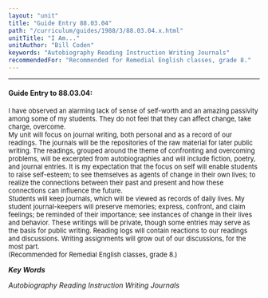 ```yaml
---
layout: "unit"
title: "Guide Entry 88.03.04"
path: "/curriculum/guides/1988/3/88.03.04.x.html"
unitTitle: "I Am..."
unitAuthor: "Bill Coden"
keywords: "Autobiography Reading Instruction Writing Journals"
recommendedFor: "Recommended for Remedial English classes, grade 8."
---
```

<body>
<hr/>
 <h4>
  Guide Entry to 88.03.04:
 </h4>
 <font size="-1">
  <dl>
   <dt>
    I have observed an alarming lack of sense of self-worth and an amazing passivity among some of my students. They do not feel that they can affect change, take charge, overcome.
    <dt>
     My unit will focus on journal writing, both personal and as a record of our readings. The journals will be the repositories of the raw material for later public writing. The readings, grouped around the theme of confronting and overcoming problems, will be excerpted from autobiographies and will include fiction, poetry, and journal entries. It is my expectation that the focus on self will enable students to raise self-esteem; to see themselves as agents of change in their own lives; to realize the connections between their past and present and how these connections can influence the future.
     <dt>
      Students will keep journals, which will be viewed as records of daily lives. My student journal-keepers will preserve memories; express, confront, and claim feelings; be reminded of their importance; see instances of change in their lives and behavior. These writings will be private, though some entries may serve as the basis for public writing. Reading logs will contain reactions to our readings and discussions. Writing assignments will grow out of our discussions, for the most part.
      <dt>
       (Recommended for Remedial English classes, grade 8.)
      </dt>
     </dt>
    </dt>
   </dt>
  </dl>
 </font>
 <p>
  <b>
   <i>
    Key Words
   </i>
  </b>
  <br/>
 </p>
 <p>
  <i>
   Autobiography Reading Instruction Writing Journals
  </i>
 </p>

</body>